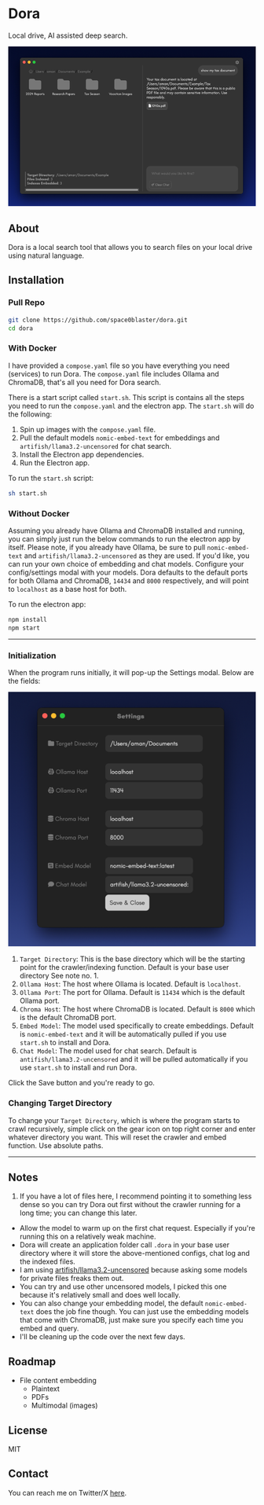 # Dora

Local drive, AI assisted deep search.

![Dora hero image](readme-assets/hero.png)


## About
Dora is a local search tool that allows you to search files on your local drive using natural language.

## Installation

### Pull Repo
```bash
git clone https://github.com/space0blaster/dora.git
cd dora
```

### With Docker
I have provided a `compose.yaml` file so you have everything you need (services) to run Dora.
The `compose.yaml` file includes Ollama and ChromaDB, that's all you need for Dora search.

There is a start script called `start.sh`. This script is contains all the steps you need to run the `compose.yaml` and the electron app.
The `start.sh` will do the following:
1. Spin up images with the `compose.yaml` file.
2. Pull the default models `nomic-embed-text` for embeddings and `artifish/llama3.2-uncensored` for chat search.
3. Install the Electron app dependencies.
4. Run the Electron app.

To run the `start.sh` script:
```bash
sh start.sh
```

### Without Docker
Assuming you already have Ollama and ChromaDB installed and running, you can simply just run the below commands to run the electron app by itself.
Please note, if you already have Ollama, be sure to pull `nomic-embed-text` and `artifish/llama3.2-uncensored` as they are used. If you'd like, you can run your own choice of embedding and chat models. Configure your config/settings modal with your models.
Dora defaults to the default ports for both Ollama and ChromaDB, `14434` and `8000` respectively, and will point to `localhost` as a base host for both.

To run the electron app:
```bash
npm install
npm start
```

---

### Initialization
When the program runs initially, it will pop-up the Settings modal. Below are the fields:

![Settings Modal](readme-assets/settings.png)

1. `Target Directory`: This is the base directory which will be the starting point for the crawler/indexing function. Default is your base user directory See note no. 1.
2. `Ollama Host`: The host where Ollama is located. Default is `localhost`.
3. `Ollama Port`: The port for Ollama. Default is `11434` which is the default Ollama port.
4. `Chroma Host`: The host where ChromaDB is located. Default is `8000` which is the default ChromaDB port.
5. `Embed Model`: The model used specifically to create embeddings. Default is `nomic-embed-text` and it will be automatically pulled if you use `start.sh` to install and Dora.
6. `Chat Model`: The model used for chat search. Default is `antifish/llama3.2-uncensored` and it will be pulled automatically if you use `start.sh` to install and run Dora.

Click the Save button and you're ready to go.

### Changing Target Directory
To change your `Target Directory`, which is where the program starts to crawl recursively, simple click on the gear icon on top right corner and enter whatever directory you want.
This will reset the crawler and embed function.
Use absolute paths.

---

## Notes
1. If you have a lot of files here, I recommend pointing it to something less dense so you can try Dora out first without the crawler running for a long time; you can change this later.

* Allow the model to warm up on the first chat request. Especially if you're running this on a relatively weak machine.
* Dora will create an application folder call `.dora` in your base user directory where it will store the above-mentioned configs, chat log and the indexed files.
* I am using [artifish/llama3.2-uncensored](https://ollama.com/artifish/llama3.2-uncensored) because asking some models for private files freaks them out.
* You can try and use other uncensored models, I picked this one because it's relatively small and does well locally.
* You can also change your embedding model, the default `nomic-embed-text` does the job fine though. You can just use the embedding models that come with ChromaDB, just make sure you specify each time you embed and query.
* I'll be cleaning up the code over the next few days.

## Roadmap
* File content embedding
  * Plaintext
  * PDFs 
  * Multimodal (images)

## License
MIT

## Contact
You can reach me on Twitter/X [here](https://x.com/amantsegai).
